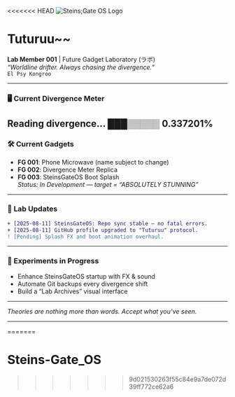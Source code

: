 <<<<<<< HEAD
![Steins;Gate OS Logo](Steins;Logo.png)



# Tuturuu~~
**Lab Member 001** | Future Gadget Laboratory (ラボ)  
_“Worldline drifter. Always chasing the divergence.”_  
`El Psy Kongroo`

---

### 🖥 Current Divergence Meter
Reading divergence... ███▒▒▒▒▒ 0.337201%
---

### 🛠 Current Gadgets
- **FG 001**: Phone Microwave (name subject to change)
- **FG 002**: Divergence Meter Replica
- **FG 003**: SteinsGateOS Boot Splash  
  _Status: In Development — target = “ABSOLUTELY STUNNING”_

---

### 📡 Lab Updates
```diff
+ [2025-08-11] SteinsGateOS: Repo sync stable — no fatal errors.
+ [2025-08-11] GitHub profile upgraded to "Tuturuu" protocol.
! [Pending] Splash FX and boot animation overhaul.
```

---

### 🧪 Experiments in Progress
- Enhance SteinsGateOS startup with FX & sound  
- Automate Git backups every divergence shift  
- Build a “Lab Archives” visual interface  

---

_Theories are nothing more than words. Accept what you’ve seen._

---

=======
# Steins-Gate_OS
>>>>>>> 9d021530263f55c84e9a7de072d39ff772ce62a6
